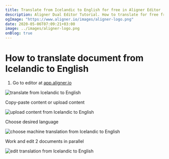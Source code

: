 ```yaml
---
title: Translate from Icelandic to English for free in Aligner Editor
description: Aligner Dual Editor Tutorial. How to translate for free from Icelandic to English. Aligner is multilingual document management platform. 
ogImage: "https://www.aligner.io/images/aligner-logo.png"
date: 2020-05-06T07:09:21+03:00
image: ../images/aligner-logo.png
onBlog: true
---
```


# How to translate document from Icelandic to English

1. Go to editor at [app.aligner.io](https://app.aligner.io "Aligner App web page")

![translate from Icelandic to English](../aligner-blank-editor.png "translate from Icelandic to English")

Copy-paste content or upload content

![upload content from Icelandic to English](../aligner-uploaded-document.png "upload content from Icelandic to English")

Choose desired language

![choose machine translation from Icelandic to English](../aligner-language-dropdown.png "choose machine translation from Icelandic to English")

Work and edit 2 documents in parallel

![edit translation from Icelandic to English](../aligner-double-sitded-editor.png "edit translation from Icelandic to English")

